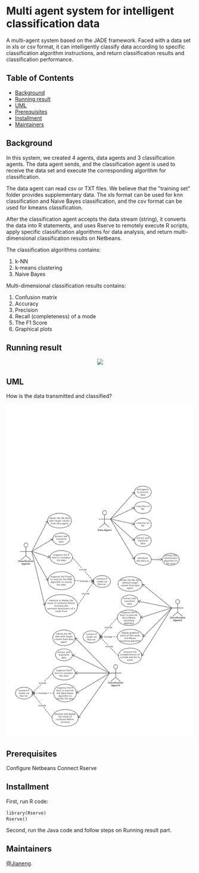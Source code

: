 # Multi agent system for intelligent classification data
A multi-agent system based on the JADE framework. Faced with a data set in xls or csv format, it can intelligently classify data according to specific classification algorithm instructions, and return classification results and classification performance.

## Table of Contents

- [Background](#background)
- [Running result](#running-result)
- [UML](#uml)
- [Prerequisites](#prerequisites)
- [Installment](#installment) 
- [Maintainers](#maintainers)

## Background
In this system, we created 4 agents, data agents and 3 classification agents. The data agent sends, and the classification agent is used to receive the data set and execute the corresponding algorithm for classification.

The data agent can read csv or TXT files. We believe that the "training set" folder provides supplementary data. The xls format can be used for knn classification and Naive Bayes classification, and the csv format can be used for kmeans classification.

After the classification agent accepts the data stream (string), it converts the data into R statements, and uses Rserve to remotely execute R scripts, apply specific classification algorithms for data analysis, and return multi-dimensional classification results on Netbeans.

The classification algorithms contains:
1. k-NN
2. k-means clustering
3. Naive Bayes

Multi-dimensional classification results contains:
1. Confusion matrix
2. Accuracy
3. Precision
4. Recall (completeness) of a mode
5. The F1 Score
6. Graphical plots

## Running result
<p align="center">
<img src="https://github.com/jianengli/Multi-agent-system-for-intelligent-classification-data/blob/master/GIF.gif"/>
</p>

## UML
How is the data transmitted and classified?
<p align="center">
<img src="https://github.com/jianengli/Multi-agent-system-for-intelligent-classification-data/blob/master/UML.png"/>
</p>

## Prerequisites
Configure Netbeans
Connect Rserve

## Installment
First, run R code:
```
library(Rserve)
Rserve()
```
Second, run the Java code and follow steps on Running result part.

## Maintainers
[@Jianeng](https://github.com/jianengli).
